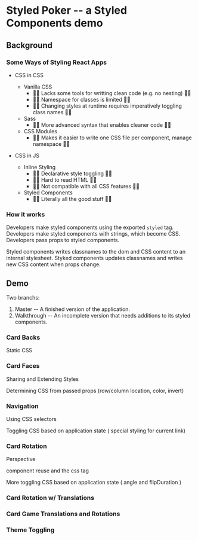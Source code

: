 

# Styled Poker -- a Styled Components demo


## Background

### Some Ways of Styling React Apps

* CSS in CSS
    * Vanilla CSS
        * 🙅‍♂️ Lacks some tools for writting clean code (e.g. no nesting) 🙅‍♂️
        * 🙅‍♂️ Namespace for classes is limited 🙅‍♂️
        * 🙅‍♂️ Changing styles at runtime requires imperatively toggling class names 🙅‍♂️
    * Sass
        * 🙆‍♂️ More advanced syntax that enables cleaner code 🙆‍♂️
    * CSS Modules
        * 🙆‍♂️ Makes it easier to write one CSS file per component, manage namespace 🙆‍♂️

* CSS in JS
    * Inline Styling
        * 🙆‍♂️ Declarative style toggling 🙆‍♂️
        * 🙅‍♂️ Hard to read HTML 🙅‍♂️
        * 🙅‍♂️ Not compatible with all CSS features 🙅‍♂️
    * Styled Components
        * 🤯😍 Literally all the good stuff 🤯😍

### How it works

Developers make styled components using the exported `styled` tag.
Developers make styled components with strings, which become CSS.
Developers pass props to styled components.

Styled components writes classnames to the dom and CSS content to an internal stylesheet.
Styked components updates classnames and writes new CSS content when props change.


## Demo

Two branchs:

1. Master -- A finished version of the application.
2. Walkthrough -- An incomplete version that needs additions to its styled components.


### Card Backs

Static CSS

### Card Faces

Sharing and Extending Styles

Determining CSS from passed props (row/column location, color, invert)

### Navigation

Using CSS selectors

Toggling CSS based on application state ( special styling for current link)


### Card Rotation

Perspective

component reuse and the css tag

More toggling CSS based on application state ( angle and flipDuration )


### Card Rotation w/ Translations


### Card Game Translations and Rotations


### Theme Toggling













